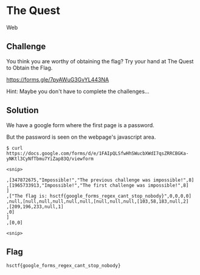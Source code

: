 # The Quest
Web

## Challenge 

You think you are worthy of obtaining the flag? Try your hand at The Quest to Obtain the Flag.

https://forms.gle/7pyAWuG3GvYL443NA

Hint: Maybe you don't have to complete the challenges...

## Solution

We have a google form where the first page is a password.

But the password is seen on the webpage's javascript area.

	$ curl https://docs.google.com/forms/d/e/1FAIpQLSfwHhSWucbXWdI7qsZRRCBGKa-yNKtl3CyNfTbmu7YiZap83Q/viewform

	<snip>

	,[347872675,"Impossible!","The previous challenge was impossible!",8]
	,[1965733913,"Impossible!","The first challenge was impossible!",8]
	]
	,["The flag is: hsctf{google_forms_regex_cant_stop_nobody}",0,0,0,0]
	,null,[null,null,null,null,null,[null,null,null,[103,58,183,null,2]
	,[209,196,233,null,1]
	,0]
	]
	,[0,0]

	<snip>


## Flag

	hsctf{google_forms_regex_cant_stop_nobody}
